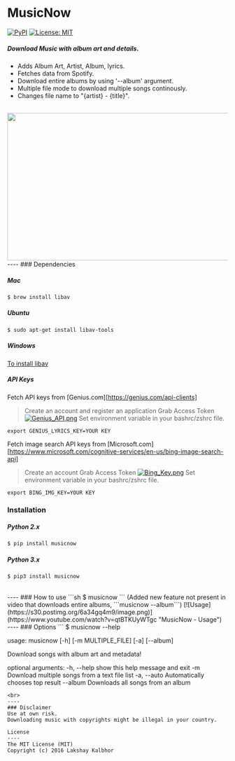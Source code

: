 # MusicNow
[![PyPI](https://img.shields.io/pypi/pyversions/Django.svg)](https://pypi.python.org/pypi/musicnow)
[![License: MIT](https://img.shields.io/badge/License-MIT-yellow.svg)](LICENSE)
##### Download Music with album art and details.
* Adds Album Art, Artist, Album, lyrics.
* Fetches data from Spotify.
* Download entire albums by using '--album' argument.
* Multiple file mode to download multiple songs continously. 
* Changes file name to "{artist} - {title}".

<br>


<img src="https://s24.postimg.org/s14nonos5/Music_Repair_GIF.gif" width="800px" height="337px" />

<br>
----
### Dependencies

##### Mac

```sh
$ brew install libav
```


##### Ubuntu
```sh
$ sudo apt-get install libav-tools
```
##### Windows
[To install libav](https://github.com/NixOS/nixpkgs/issues/5236)


##### API Keys 
Fetch API keys from [Genius.com][https://genius.com/api-clients]
> Create an account and register an application 
> Grab Access Token 
[![Genius_API.png](https://s29.postimg.org/420tzead3/Genius_API.png)](https://postimg.org/image/il7z0t3hv/)
> Set environment variable in your bashrc/zshrc file.  
``` 
export GENIUS_LYRICS_KEY=YOUR KEY 
```
Fetch image search API keys from [Microsoft.com][https://www.microsoft.com/cognitive-services/en-us/bing-image-search-api]
> Create an account 
> Grab Access Token
[![Bing_Key.png](https://s29.postimg.org/yibo1if7r/Bing_Key.png)](https://postimg.org/image/dlffwuh6r/)
> Set environment variable in your bashrc/zshrc file.  
``` 
export BING_IMG_KEY=YOUR KEY 
```



### Installation

##### Python 2.x
```sh
$ pip install musicnow
```

##### Python 3.x
```sh
$ pip3 install musicnow
```
<br>
----
### How to use
```sh
$ musicnow
```
(Added new feature not present in video that downloads entire albums, ```musicnow --album```)
[![Usage](https://s30.postimg.org/6a34gq4m9/image.png)](https://www.youtube.com/watch?v=qtBTKUyWTgc "MusicNow - Usage")

<br>
----
### Options 
```
$ musicnow --help

usage: musicnow [-h] [-m MULTIPLE_FILE] [-a] [--album]

Download songs with album art and metadata!

optional arguments:
  -h, --help            show this help message and exit
  -m                    Download multiple songs from a text file list
  -a, --auto            Automatically chooses top result
  --album               Downloads all songs from an album
```
<br>
----
### Disclaimer
Use at own risk.
Downloading music with copyrights might be illegal in your country.

License
----
The MIT License (MIT)
Copyright (c) 2016 Lakshay Kalbhor

